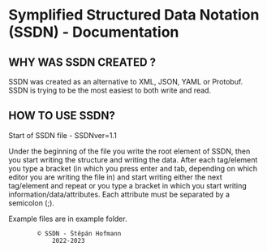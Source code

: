 # Symplified Structured Data Notation (SSDN) - Documentation

## WHY WAS SSDN CREATED ?                     

SSDN was created as an alternative to XML, JSON, YAML or Protobuf.
SSDN is trying to be the most easiest to both write and read.
                                  
## HOW TO USE SSDN?  

Start of SSDN file - SSDNver=1.1

Under the beginning of the file you write the root element of SSDN,
then you start writing the structure and writing the data. 
After each tag/element you type a bracket (in which you press enter and tab, 
depending on which editor you are writing the file in) and start writing either the next tag/element 
and repeat or you type a bracket in which you start writing information/data/attributes.
Each attribute must be separated by a semicolon (;).

Example files are in example folder.

			© SSDN - Štěpán Hofmann 
				2022-2023


